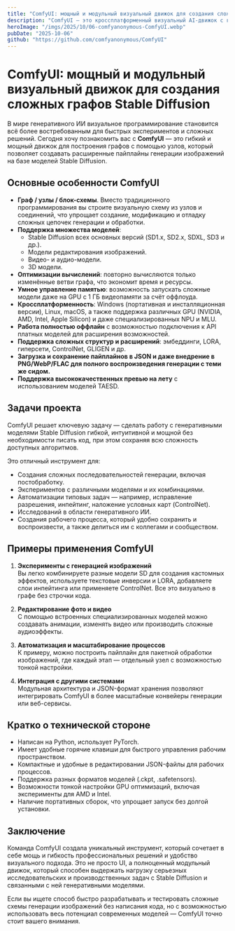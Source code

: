 ```yaml
---
title: "ComfyUI: мощный и модульный визуальный движок для создания сложных графов Stable Diffusion"
description: "ComfyUI — это кроссплатформенный визуальный AI-движок с графовым интерфейсом для создания и выполнения сложных пайплайнов Stable Diffusion без необходимости программирования."
heroImage: "/imgs/2025/10/06-comfyanonymous-ComfyUI.webp"
pubDate: "2025-10-06"
github: "https://github.com/comfyanonymous/ComfyUI"
---
```


# ComfyUI: мощный и модульный визуальный движок для создания сложных графов Stable Diffusion

В мире генеративного ИИ визуальное программирование становится всё более востребованным для быстрых экспериментов и сложных решений. Сегодня хочу познакомить вас с **ComfyUI** — это гибкий и мощный движок для построения графов с помощью узлов, который позволяет создавать расширенные пайплайны генерации изображений на базе моделей Stable Diffusion.


## Основные особенности ComfyUI

- **Граф / узлы / блок-схемы**. Вместо традиционного программирования вы строите визуальную схему из узлов и соединений, что упрощает создание, модификацию и отладку сложных цепочек генерации и обработки.
- **Поддержка множества моделей**:
    - Stable Diffusion всех основных версий (SD1.x, SD2.x, SDXL, SD3 и др.).
    - Модели редактирования изображений.
    - Видео- и аудио-модели.
    - 3D модели.
- **Оптимизации вычислений**: повторно вычисляются только изменённые ветви графа, что экономит время и ресурсы.
- **Умное управление памятью**: возможность запускать сложные модели даже на GPU с 1 ГБ видеопамяти за счёт оффлоуда.
- **Кроссплатформенность**: Windows (портативная и инсталляционная версии), Linux, macOS, а также поддержка различных GPU (NVIDIA, AMD, Intel, Apple Silicon) и даже специализированных NPU и MLU.
- **Работа полностью оффлайн** с возможностью подключения к API платных моделей для расширения возможностей.
- **Поддержка сложных структур и расширений**: эмбеддинги, LORA, гиперсети, ControlNet, GLIGEN и др.
- **Загрузка и сохранение пайплайнов в JSON и даже внедрение в PNG/WebP/FLAC для полного воспроизведения генерации с теми же сидом.**
- **Поддержка высококачественных превью на лету** с использованием моделей TAESD.


## Задачи проекта

ComfyUI решает ключевую задачу — сделать работу с генеративными моделями Stable Diffusion гибкой, интуитивной и мощной без необходимости писать код, при этом сохраняя всю сложность доступных алгоритмов.

Это отличный инструмент для:
- Создания сложных последовательностей генерации, включая постобработку.
- Экспериментов с различными моделями и их комбинациями.
- Автоматизации типовых задач — например, исправление разрешения, инпейтинг, наложение условных карт (ControlNet).
- Исследований в области генеративного ИИ.
- Создания рабочего процесса, который удобно сохранить и воспроизвести, а также делиться им с коллегами и сообществом.


## Примеры применения ComfyUI

1. **Эксперименты с генерацией изображений**  
Вы легко комбинируете разные модели SD для создания кастомных эффектов, используете текстовые инверсии и LORA, добавляете слои инпейтинга или применяете ControlNet. Все это визуально в графе без строчки кода.

2. **Редактирование фото и видео**  
С помощью встроенных специализированных моделей можно создавать анимации, изменять видео или производить сложные аудиоэффекты.

3. **Автоматизация и масштабирование процессов**  
К примеру, можно построить пайплайн для пакетной обработки изображений, где каждый этап — отдельный узел с возможностью тонкой настройки.

4. **Интеграция с другими системами**  
Модульная архитектура и JSON-формат хранения позволяют интегрировать ComfyUI в более масштабные конвейеры генерации или веб-сервисы.


## Кратко о технической стороне

- Написан на Python, использует PyTorch.
- Имеет удобные горячие клавиши для быстрого управления рабочим пространством.
- Компактные и удобные в редактировании JSON-файлы для рабочих процессов.
- Поддержка разных форматов моделей (.ckpt, .safetensors).
- Возможности тонкой настройки GPU оптимизаций, включая эксперименты для AMD и Intel.
- Наличие портативных сборок, что упрощает запуск без долгой установки.


## Заключение

Команда ComfyUI создала уникальный инструмент, который сочетает в себе мощь и гибкость профессиональных решений и удобство визуального подхода. Это не просто UI, а полноценный модульный движок, который способен выдержать нагрузку серьезных исследовательских и производственных задач с Stable Diffusion и связанными с ней генеративными моделями.

Если вы ищете способ быстро разрабатывать и тестировать сложные схемы генерации изображений без написания кода, но с возможностью использовать весь потенциал современных моделей — ComfyUI точно стоит вашего внимания.